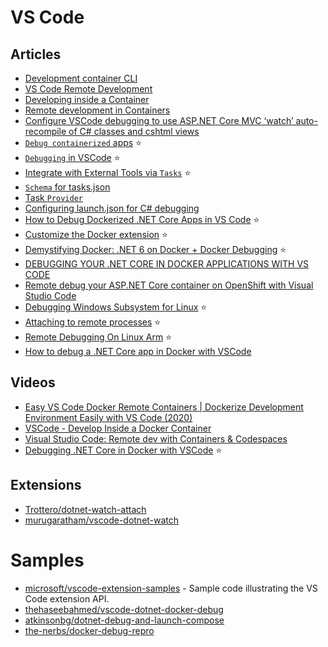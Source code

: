 # VS Code

## Articles
- [Development container CLI](https://code.visualstudio.com/docs/remote/devcontainer-cli)
- [VS Code Remote Development](https://code.visualstudio.com/docs/remote/remote-overview)
- [Developing inside a Container](https://code.visualstudio.com/docs/remote/containers)
- [Remote development in Containers](https://code.visualstudio.com/docs/remote/containers-tutorial)
- [Configure VSCode debugging to use ASP.NET Core MVC ‘watch’ auto-recompile of C# classes and cshtml views](https://www.benday.com/2020/12/24/configure-vscode-debugging-to-use-asp-net-core-mvc-watch-auto-recompile-of-c-classes-and-cshtml-views/)
- [`Debug containerized` apps](https://code.visualstudio.com/docs/containers/debug-common) ⭐
- [`Debugging` in VSCode](https://code.visualstudio.com/docs/editor/debugging) ⭐
- [Integrate with External Tools via `Tasks`](https://code.visualstudio.com/docs/editor/tasks) ⭐
- [`Schema` for tasks.json](https://code.visualstudio.com/docs/editor/tasks-appendix#_schema-for-tasksjson)
- [Task `Provider`](https://code.visualstudio.com/api/extension-guides/task-provider)
- [Configuring launch.json for C# debugging](https://github.com/OmniSharp/omnisharp-vscode/blob/master/debugger-launchjson.md)
- [How to Debug Dockerized .NET Core Apps in VS Code](https://www.freecodecamp.org/news/how-to-debug-dockerized-net-core-apps-in-vs-code/) ⭐
- [Customize the Docker extension](https://code.visualstudio.com/docs/containers/reference) ⭐
- [Demystifying Docker: .NET 6 on Docker + Docker Debugging](https://amelspahic.com/net-6-on-docker-with-debugging) ⭐
- [DEBUGGING YOUR .NET CORE IN DOCKER APPLICATIONS WITH VS CODE](https://www.aaron-powell.com/posts/2019-04-04-debugging-dotnet-in-docker-with-vscode/)
- [Remote debug your ASP.NET Core container on OpenShift with Visual Studio Code](https://developers.redhat.com/blog/2017/10/23/remote-debug-asp-net-core-container-openshift-visual-studio-code)
- [Debugging Windows Subsystem for Linux](https://github.com/OmniSharp/omnisharp-vscode/wiki/Windows-Subsystem-for-Linux)  ⭐
- [Attaching to remote processes](https://github.com/OmniSharp/omnisharp-vscode/wiki/Attaching-to-remote-processes)  ⭐
- [Remote Debugging On Linux Arm](https://github.com/OmniSharp/omnisharp-vscode/wiki/Remote-Debugging-On-Linux-Arm)  ⭐
- [How to debug a .NET Core app in Docker with VSCode](https://www.richard-banks.org/2018/07/debugging-core-in-docker.html)

## Videos
- [Easy VS Code Docker Remote Containers | Dockerize Development Environment Easily with VS Code (2020)](https://www.youtube.com/watch?v=KFyRLxiRKAc)
- [VSCode - Develop Inside a Docker Container](https://www.youtube.com/watch?v=mi8kpAgHYFo)
- [Visual Studio Code: Remote dev with Containers & Codespaces](https://www.youtube.com/watch?v=ruIoLtqIdNc)
- [Debugging .NET Core in Docker with VSCode](https://www.youtube.com/watch?v=ds2bud0ZYTY) ⭐

## Extensions
- [Trottero/dotnet-watch-attach](https://github.com/Trottero/dotnet-watch-attach)
- [murugaratham/vscode-dotnet-watch](https://github.com/murugaratham/vscode-dotnet-watch)

# Samples
- [microsoft/vscode-extension-samples](https://github.com/microsoft/vscode-extension-samples) - Sample code illustrating the VS Code extension API.
- [thehaseebahmed/vscode-dotnet-docker-debug](https://github.com/thehaseebahmed/vscode-dotnet-docker-debug)
- [atkinsonbg/dotnet-debug-and-launch-compose](https://github.com/atkinsonbg/dotnet-debug-and-launch-compose)
- [the-nerbs/docker-debug-repro](https://github.com/the-nerbs/docker-debug-repro)